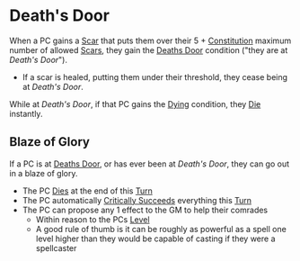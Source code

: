 # Death's Door

When a PC gains a [Scar](../../Player%20Characters/Derived%20Statistics/Scars.md) that puts them over their 5 + [Constitution](../../Player%20Characters/The%20Ability%20Scores/Constitution.md) maximum number of allowed [Scars](../../Player%20Characters/Derived%20Statistics/Scars.md), they gain the [Deaths Door](Deaths%20Door.md) condition ("they are at *Death's Door*").

- If a scar is healed, putting them under their threshold, they cease being at *Death's Door*.

While at *Death's Door*, if that PC gains the [Dying](Dying.md) condition, they [Die](Dying.md#Dead) instantly.

## Blaze of Glory

If a PC is at [Deaths Door](Deaths%20Door.md), or has ever been at *Death's Door*, they can go out in a blaze of glory.

- The PC [Dies](Dying.md#Dead) at the end of this [Turn](../Core%20Procedures/Turn.md)
- The PC automatically [Critically Succeeds](../Die%20Rolling%20Mechanics/Critical%20Success.md) everything this [Turn](../Core%20Procedures/Turn.md)
- The PC can propose any 1 effect to the GM to help their comrades
	- Within reason to the PCs [Level](../../Player%20Characters/Derived%20Statistics/Level.md)
	- A good rule of thumb is it can be roughly as powerful as a spell one level higher than they would be capable of casting if they were a spellcaster

